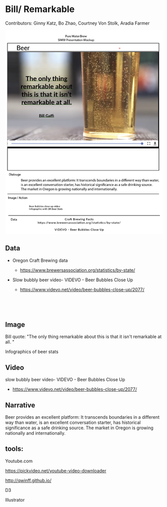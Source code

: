 # Bill/ Remarkable

Contributors: Ginny Katz, Bo Zhao, Courtney Von Stolk, Aradia Farmer 

 ![storyboard](05bill.PNG)
 

## Data

- Oregon Craft Brewing data

  -  https://www.brewersassociation.org/statistics/by-state/

- Slow bubbly beer video- VIDEVO - Beer Bubbles Close Up

  -  https://www.videvo.net/video/beer-bubbles-close-up/2077/

  ​

  ​

## Image

Bill quote: "The only thing remarkable about this is that it isn't remarkable at all. "

Infographics of beer stats 


## Video

slow bubbly beer video- VIDEVO - Beer Bubbles Close Up

-  https://www.videvo.net/video/beer-bubbles-close-up/2077/

## Narrative

Beer provides an excellent platform: It transcends boundaries in a different way than water, is an excellent conversation starter, has historical significance as a safe drinking source. The market in Oregon is growing nationally and internationally. 

## tools:

Youtube.com

https://pickvideo.net/youtube-video-downloader

http://qwinff.github.io/

D3

Illustrator


